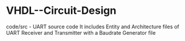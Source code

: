# VHDL--Circuit-Design
code/src - UART source code
It includes Entity and Architecture files of UART Receiver and Transmitter with a Baudrate Generator file
